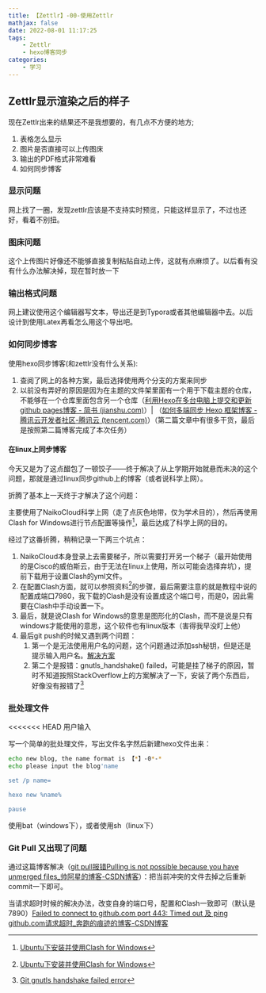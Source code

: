 ```yaml
---
title: 【Zettlr】-00-使用Zettlr
mathjax: false
date: 2022-08-01 11:17:25
tags:
    - Zettlr
    - hexo博客同步
categories:
    - 学习
---
```



## Zettlr显示渲染之后的样子



现在Zettlr出来的结果还不是我想要的，有几点不方便的地方;
1. 表格怎么显示
2. 图片是否直接可以上传图床
3. 输出的PDF格式非常难看
4. 如何同步博客

<!--more-->

### 显示问题

网上找了一圈，发现zettlr应该是不支持实时预览，只能这样显示了，不过也还好，看着不别扭。

### 图床问题

这个上传图片好像还不能够直接复制粘贴自动上传，这就有点麻烦了。以后看有没有什么办法解决掉，现在暂时放一下

### 输出格式问题

网上建议使用这个编辑器写文本，导出还是到Typora或者其他编辑器中去。以后设计到使用Latex再看怎么用这个导出吧。


### 如何同步博客

使用hexo同步博客(和zettlr没有什么关系):
1. 查阅了网上的各种方案，最后选择使用两个分支的方案来同步
2. 以前没有弄好的原因是因为在主题的文件架里面有一个用于下载主题的仓库，不能够在一个仓库里面包含另一个仓库（[利用Hexo在多台电脑上提交和更新github pages博客 - 简书 (jianshu.com)](https://www.jianshu.com/p/0b1fccce74e0/)）| （[如何多端同步 Hexo 框架博客 - 腾讯云开发者社区-腾讯云 (tencent.com)](https://cloud.tencent.com/developer/article/1365689)）（第二篇文章中有很多干货，最后是按照第二篇博客完成了本次任务）

#### 在linux上同步博客

今天又是为了这点醋包了一顿饺子——终于解决了从上学期开始就悬而未决的这个问题，那就是通过linux同步github上的博客（或者说科学上网）。

折腾了基本上一天终于才解决了这个问题：

主要使用了NaikoCloud科学上网（走了点灰色地带，仅为学术目的），然后再使用Clash for Windows进行节点配置等操作[^1]，最后达成了科学上网的目的。

经过了这番折腾，稍稍记录一下两三个坑点：
1. NaikoCloud本身登录上去需要梯子，所以需要打开另一个梯子（最开始使用的是Cisco的威伯斯云，由于无法在linux上使用，所以可能会选择弃坑），提前下载用于设置Clash的yml文件。
2. 在配置Clash方面，就可以参照资料[^1]的步骤，最后需要注意的就是教程中说的配置成端口7980，我下载的Clash是没有设置成这个端口号，而是0，因此需要在Clash中手动设置一下。
3. 最后，就是说Clash for Windows的意思是图形化的Clash，而不是说是只有windows才能使用的意思，这个软件也有linux版本（害得我早没盯上他）
4. 最后git push的时候又遇到两个问题：
    1. 第一个是无法使用用户名的问题，这个问题通过添加ssh秘钥，但是还是提示输入用户名。[解决方案](https://blog.csdn.net/wei_yanwen/article/details/125929532)
    2. 第二个是报错：gnutls_handshake() failed，可能是挂了梯子的原因，暂时不知道按照StackOverflow上的方案解决了一下，安装了两个东西后，好像没有报错了[^2]

### 批处理文件

<<<<<<< HEAD
用户输入

写一个简单的批处理文件，写出文件名字然后新建hexo文件出来：

```bash
echo new blog, the name format is 【*】-0*-*
echo please input the blog'name

set /p name=

hexo new %name%

pause
```

使用bat（windows下），或者使用sh（linux下）

[^1]: [Ubuntu下安装并使用Clash for Windows](https://www.cnblogs.com/Jiang13537/p/15571504.html)
[^2]: [Git gnutls handshake failed error](https://stackoverflow.com/questions/52379234/git-gnutls-handshake-failed-error-in-the-pull-function)


### Git Pull 又出现了问题

通过这篇博客解决（[git pull报错Pulling is not possible because you have unmerged files_帅阿星的博客-CSDN博客](https://blog.csdn.net/wy01272454/article/details/72846365)）：把当前冲突的文件去掉之后重新commit一下即可。

当请求超时时候的解决办法，改变自身的端口号，配置和Clash一致即可（默认是7890）[Failed to connect to github.com port 443: Timed out 及 ping github.com请求超时_奔跑的痕迹的博客-CSDN博客](https://blog.csdn.net/qq_34817440/article/details/106420689)



